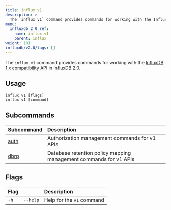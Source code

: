 ```yaml
---
title: influx v1
description: >
  The `influx v1` command provides commands for working with the InfluxDB 1.x API in InfluxDB 2.0.
menu:
  influxdb_2_0_ref:
    name: influx v1
    parent: influx
weight: 101
influxdb/v2.0/tags: []
---
```


The `influx v1` command provides commands for working with the [InfluxDB 1.x compatibility API](/influxdb/v2.0/reference/api/influxdb-1x/) in InfluxDB 2.0.

## Usage
```
influx v1 [flags]
influx v1 [command]
```

## Subcommands
| Subcommand                                           | Description                                   |
|:-----------------------------------------------------|:----------------------------------------------|
| [auth](/influxdb/v2.0/reference/cli/influx/v1/auth/) | Authorization management commands for v1 APIs |
| [dbrp](/influxdb/v2.0/reference/cli/influx/v1/dbrp/) | Database retention policy mapping management commands for v1 APIs |

## Flags
| Flag |          | Description               |
|:-----|:---------|:--------------------------|
| `-h` | `--help` | Help for the `v1` command |
